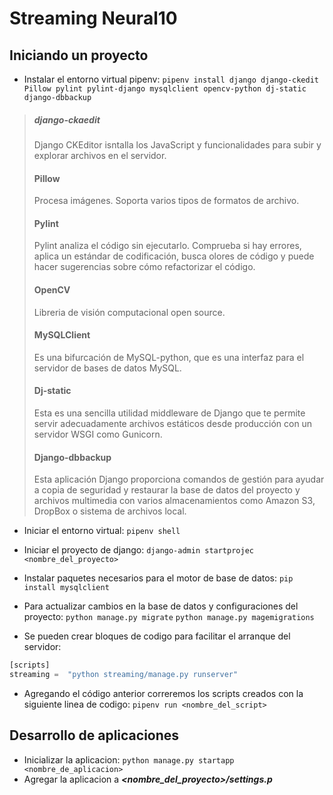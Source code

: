 # Streaming Neural10
## Iniciando un proyecto
- Instalar el entorno virtual pipenv:
`pipenv install django django-ckedit Pillow pylint pylint-django mysqlclient opencv-python dj-static django-dbbackup`

> ##### django-ckaedit
> Django CKEditor isntalla los JavaScript y funcionalidades para subir y explorar archivos en el servidor.
> #### Pillow
> Procesa imágenes. Soporta varios tipos de formatos de archivo.
> #### Pylint
> Pylint analiza el código sin ejecutarlo. Comprueba si hay errores, aplica un estándar de codificación, busca olores de código y puede hacer sugerencias sobre cómo refactorizar el código.
> #### OpenCV
> Libreria de visión computacional open source.
> #### MySQLClient
> Es una bifurcación de MySQL-python, que es una interfaz para el servidor de bases de datos MySQL.
> #### Dj-static
> Esta es una sencilla utilidad middleware de Django que te permite servir adecuadamente archivos estáticos desde producción con un servidor WSGI como Gunicorn.
> #### Django-dbbackup
> Esta aplicación Django proporciona comandos de gestión para ayudar a copia de seguridad y restaurar la base de datos del proyecto y archivos multimedia con varios almacenamientos como Amazon S3, DropBox o sistema de archivos local.

- Iniciar el entorno virtual:
`pipenv shell`

- Iniciar el proyecto de django:
`django-admin startprojec <nombre_del_proyecto>`

- Instalar paquetes necesarios para el motor de base de datos:
`pip install mysqlclient`

- Para actualizar cambios en la base de datos y configuraciones del proyecto:
`python manage.py migrate`
`python manage.py magemigrations`

- Se pueden crear bloques de codigo para facilitar el arranque del servidor:
```python
[scripts]
streaming =  "python streaming/manage.py runserver"
```
- Agregando el código anterior correremos los scripts creados con la siguiente linea de codigo:
`pipenv run <nombre_del_script>`

## Desarrollo de aplicaciones
- Inicializar la aplicacion:
`python manage.py startapp <nombre_de_aplicacion>`
- Agregar la aplicacion a ***<nombre_del_proyecto>/settings.p***